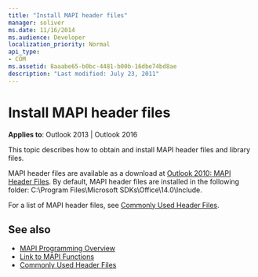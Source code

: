 ```yaml
---
title: "Install MAPI header files"
manager: soliver
ms.date: 11/16/2014
ms.audience: Developer
localization_priority: Normal
api_type:
- COM
ms.assetid: 8aaabe65-b0bc-4481-b00b-16dbe74bd8ae
description: "Last modified: July 23, 2011"
---
```


# Install MAPI header files

**Applies to**: Outlook 2013 | Outlook 2016 
  
This topic describes how to obtain and install MAPI header files and library files.

MAPI header files are available as a download at [Outlook 2010: MAPI Header Files](http://www.microsoft.com/downloads/details.aspx?FamilyID=f8d01fc8-f7b5-4228-baa3-817488a66db1). By default, MAPI header files are installed in the following folder: C:\Program Files\Microsoft SDKs\Office\14.0\Include.
  
For a list of MAPI header files, see [Commonly Used Header Files](commonly-used-header-files.md).
  
## See also

- [MAPI Programming Overview](mapi-programming-overview.md) 
- [Link to MAPI Functions](how-to-link-to-mapi-functions.md)
- [Commonly Used Header Files](commonly-used-header-files.md)

